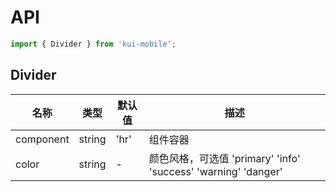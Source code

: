 # API

```jsx
import { Divider } from 'kui-mobile';
```

## Divider

| 名称      | 类型   | 默认值 | 描述                                                           |
| --------- | ------ | ------ | -------------------------------------------------------------- |
| component | string | 'hr'   | 组件容器                                                       |
| color     | string | -      | 颜色风格，可选值 'primary' 'info' 'success' 'warning' 'danger' |

